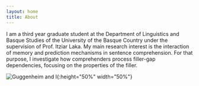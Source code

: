 ```yaml
---
layout: home
title: About
---
```



I am a third year graduate student at the Department of Linguistics and Basque Studies of the University of the Basque Country under the supervision of Prof. Itziar Laka. My main research interest is the interaction of memory and prediction mechanisms in sentence comprehension. For that purpose, I investigate how comprehenders process filler-gap dependencies, focusing on the properties of the filler.

![Guggenheim and I](http://www.ehu.eus/HEB/wp-content/uploads/2015/11/Foto-grande.jpg){:height="50%" width="50%"}
